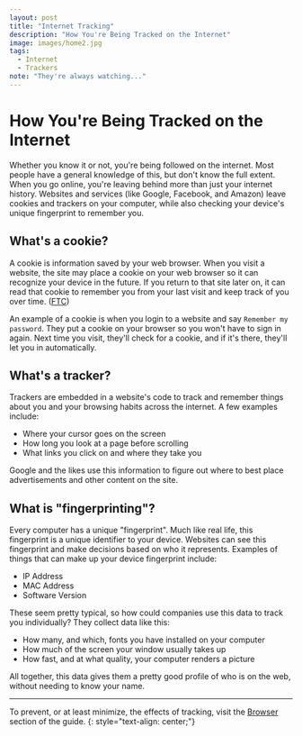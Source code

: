 ```yaml
---
layout: post
title: "Internet Tracking"
description: "How You're Being Tracked on the Internet"
image: images/home2.jpg
tags:
  - Internet
  - Trackers
note: "They're always watching..."
---
```


# How You're Being Tracked on the Internet

Whether you know it or not, you're being followed on the internet. Most people have a general knowledge of this, but don't know the full extent. When you go online, you're leaving behind more than just your internet history. Websites and services (like Google, Facebook, and Amazon) leave cookies and trackers on your computer, while also checking your device's unique fingerprint to remember you.

## What's a cookie?

A cookie is information saved by your web browser. When you visit a website, the site may place a cookie on your web browser so it can recognize your device in the future. If you return to that site later on, it can read that cookie to remember you from your last visit and keep track of you over time. ([FTC](https://www.ftc.gov/site-information/privacy-policy/internet-cookies))

An example of a cookie is when you login to a website and say `Remember my password`. They put a cookie on your browser so you won't have to sign in again. Next time you visit, they'll check for a cookie, and if it's there, they'll let you in automatically.

## What's a tracker?

Trackers are embedded in a website's code to track and remember things about you and your browsing habits across the internet. A few examples include:

* Where your cursor goes on the screen
* How long you look at a page before scrolling
* What links you click on and where they take you

Google and the likes use this information to figure out where to best place advertisements and other content on the site.

## What is "fingerprinting"?
Every computer has a unique "fingerprint". Much like real life, this fingerprint is a unique identifier to your device. Websites can see this fingerprint and make decisions based on who it represents. Examples of things that can make up your device fingerprint include:

* IP Address
* MAC Address
* Software Version

These seem pretty typical, so how could companies use this data to track you individually? They collect data like this:

* How many, and which, fonts you have installed on your computer
* How much of the screen your window usually takes up
* How fast, and at what quality, your computer renders a picture

All together, this data gives them a pretty good profile of who is on the web, without needing to know your name.

---

To prevent, or at least minimize, the effects of tracking, visit the [Browser]({{site.url}}/guide/browsers) section of the guide.
{: style="text-align: center;"}
